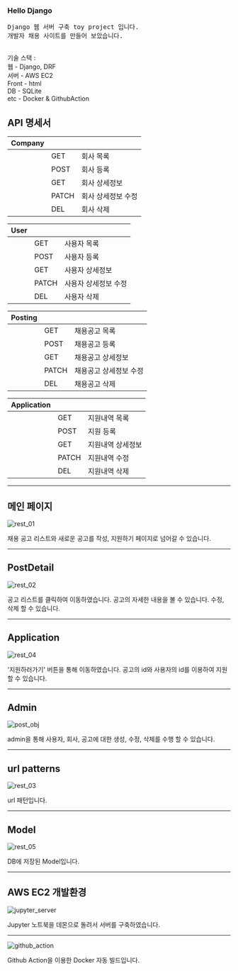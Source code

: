 ### Hello Django
<pre>
Django 웹 서버 구축 toy project 입니다.
개발자 채용 사이트를 만들어 보았습니다.

</pre>


기술 스택 : <br>
웹 - Django, DRF <br>
서버 - AWS EC2 <br>
Front - html <br>
DB - SQLite <br>
etc - Docker & GithubAction <br>


## API 명세서

|Company|||
|---|---|---|
||GET|회사 목록|
||POST|회사 등록|
||GET|회사 상세정보|
||PATCH|회사 상세정보 수정|
||DEL|회사 삭제|

|User|||
|---|---|---|
||GET|사용자 목록|
||POST|사용자 등록|
||GET|사용자 상세정보|
||PATCH|사용자 상세정보 수정|
||DEL|사용자 삭제|

|Posting|||
|---|---|---|
||GET|채용공고 목록|
||POST|채용공고 등록|
||GET|채용공고 상세정보|
||PATCH|채용공고 상세정보 수정|
||DEL|채용공고 삭제|

|Application|||
|---|---|---|
||GET|지원내역 목록|
||POST|지원 등록|
||GET|지원내역 상세정보|
||PATCH|지원내역 수정|
||DEL|지원내역 삭제|

-----------

## 메인 페이지

![rest_01](https://user-images.githubusercontent.com/22446076/183009083-ecbca4b0-8e06-41a6-8c47-30f0e872e3dc.png)


채용 공고 리스트와 
새로운 공고를 작성, 지원하기 페이지로 넘어갈 수 있습니다.

----------

## PostDetail

![rest_02](https://user-images.githubusercontent.com/22446076/183009152-269da31c-87a0-4f2e-980d-2d76a409cb9b.png)

공고 리스트를 클릭하여 이동하였습니다.
공고의 자세한 내용을 볼 수 있습니다.
수정, 삭제 할 수 있습니다.

----------

## Application

![rest_04](https://user-images.githubusercontent.com/22446076/183015579-b2950bef-2082-4021-a873-733a7346a6b5.png)


'지원하러가기' 버튼을 통해 이동하였습니다.
공고의 id와 사용자의 id를 이용하여 지원 할 수 있습니다.

----------

## Admin

![post_obj](https://user-images.githubusercontent.com/22446076/177275042-e26a9eb4-af56-4235-bede-ecb18816052d.png)

admin을 통해 사용자, 회사, 공고에 대한 생성, 수정, 삭제를 수행 할 수 있습니다.


----------

## url patterns

![rest_03](https://user-images.githubusercontent.com/22446076/183015645-55d86d3b-069a-420a-bfe9-204b024fc135.png)

url 패턴입니다.

----------
## Model

![rest_05](https://user-images.githubusercontent.com/22446076/183015930-35eb5994-8638-44a7-8243-a8bfc6b061ae.png)


DB에 저장된 Model입니다.

----------

## AWS EC2 개발환경


![jupyter_server](https://user-images.githubusercontent.com/22446076/177480882-4edfd334-badf-4920-ad60-ef1e18b02362.png)

Jupyter 노트북을 데몬으로 돌려서 서버를 구축하였습니다.

----------

![github_action](https://user-images.githubusercontent.com/22446076/177481221-cb5058d0-8976-43df-9fdb-ea53a215fa4c.png)

Github Action을 이용한 Docker 자동 빌드입니다.
